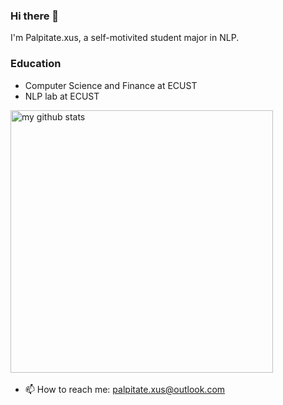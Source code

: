 ### Hi there 👋
I'm Palpitate.xus, a self-motivited student major in NLP.
### Education
-  Computer Science and Finance at ECUST
-  NLP lab at ECUST
<p align="left">
<img src="https://github-readme-stats.vercel.app/api?username=Palpitate-xus&show_icons=true" alt="my github stats" width="420"/>&nbsp;
<!-- <img src="https://github-readme-stats.vercel.app/api/top-langs/?username=Palpitate-xus&layout=compact" alt="languages" height="165"> -->
</p>

- 📫 How to reach me: [palpitate.xus@outlook.com](mailto:palpitate.xus@outlook.com)
<!--
**Palpitate-xus/Palpitate-xus** is a ✨ _special_ ✨ repository because its `README.md` (this file) appears on your GitHub profile.

Here are some ideas to get you started:

- 🔭 I’m currently working on ...
- 🌱 I’m currently learning ...
- 👯 I’m looking to collaborate on ...
- 🤔 I’m looking for help with ...
- 💬 Ask me about ...
- 📫 How to reach me: ...
- 😄 Pronouns: ...
- ⚡ Fun fact: ...
-->
